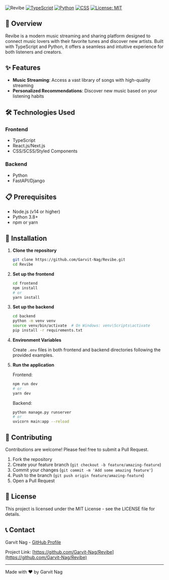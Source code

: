 
![Revibe](https://socialify.git.ci/Garvit-Nag/Revibe/image?font=Source+Code+Pro&language=1&name=1&owner=1&pattern=Circuit+Board&theme=Dark)
[![TypeScript](https://img.shields.io/badge/TypeScript-80.3%25-blue)](https://www.typescriptlang.org/)
[![Python](https://img.shields.io/badge/Python-15.7%25-green)](https://www.python.org/)
[![CSS](https://img.shields.io/badge/CSS-3.7%25-purple)](https://developer.mozilla.org/en-US/docs/Web/CSS)
[![License: MIT](https://img.shields.io/badge/License-MIT-yellow.svg)](https://opensource.org/licenses/MIT)

## 🚀 Overview

Revibe is a modern music streaming and sharing platform designed to connect music lovers with their favorite tunes and discover new artists. Built with TypeScript and Python, it offers a seamless and intuitive experience for both listeners and creators.

## ✨ Features

- **Music Streaming**: Access a vast library of songs with high-quality streaming
- **Personalized Recommendations**: Discover new music based on your listening habits

## 🛠️ Technologies Used

### Frontend
- TypeScript
- React.js/Next.js
- CSS/SCSS/Styled Components

### Backend
- Python
- FastAPI/Django

## 📋 Prerequisites

- Node.js (v14 or higher)
- Python 3.8+
- npm or yarn

## 🔧 Installation

1. **Clone the repository**
   ```bash
   git clone https://github.com/Garvit-Nag/Revibe.git
   cd Revibe
   ```

2. **Set up the frontend**
   ```bash
   cd frontend
   npm install
   # or
   yarn install
   ```

3. **Set up the backend**
   ```bash
   cd backend
   python -m venv venv
   source venv/bin/activate  # On Windows: venv\Scripts\activate
   pip install -r requirements.txt
   ```

4. **Environment Variables**
   
   Create `.env` files in both frontend and backend directories following the provided examples.

5. **Run the application**

   Frontend:
   ```bash
   npm run dev
   # or
   yarn dev
   ```

   Backend:
   ```bash
   python manage.py runserver
   # or
   uvicorn main:app --reload
   ```

## 🤝 Contributing

Contributions are welcome! Please feel free to submit a Pull Request.

1. Fork the repository
2. Create your feature branch (`git checkout -b feature/amazing-feature`)
3. Commit your changes (`git commit -m 'Add some amazing feature'`)
4. Push to the branch (`git push origin feature/amazing-feature`)
5. Open a Pull Request

## 📄 License

This project is licensed under the MIT License - see the LICENSE file for details.

## 📞 Contact

Garvit Nag - [GitHub Profile](https://github.com/Garvit-Nag)

Project Link: [https://github.com/Garvit-Nag/Revibe](https://github.com/Garvit-Nag/Revibe)

---

Made with ❤️ by Garvit Nag
